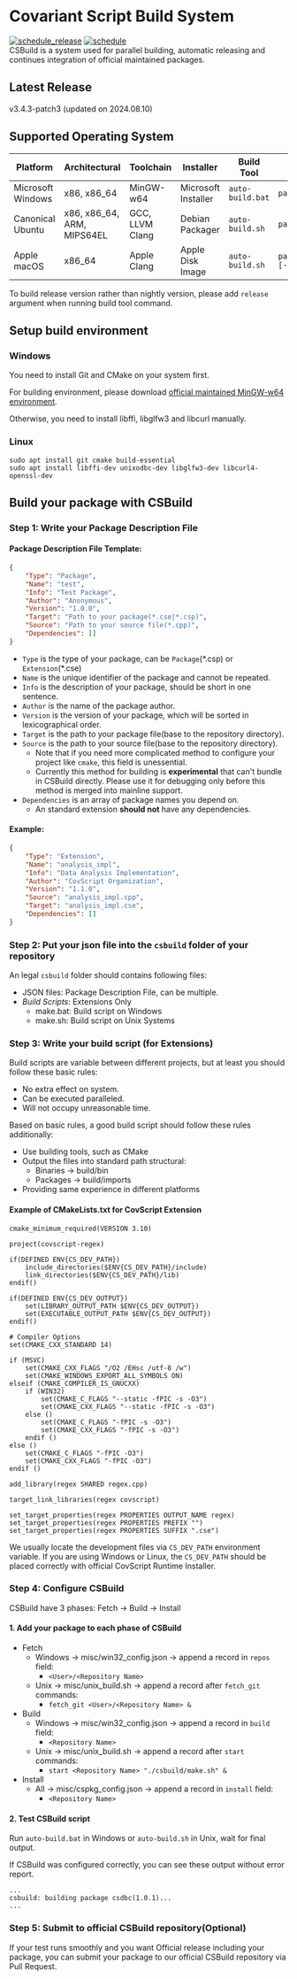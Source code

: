 # Covariant Script Build System
[![schedule_release](https://github.com/covscript/csbuild/actions/workflows/schedule_release.yml/badge.svg)](https://github.com/covscript/csbuild/actions/workflows/schedule_release.yml) [![schedule](https://github.com/covscript/csbuild/actions/workflows/schedule.yml/badge.svg)](https://github.com/covscript/csbuild/actions/workflows/schedule.yml)  
CSBuild is a system used for parallel building, automatic releasing and continues integration of official maintained packages.

## Latest Release

v3.4.3-patch3 (updated on 2024.08.10)

## Supported Operating System
|Platform|Architectural|Toolchain|Installer|Build Tool|Package Tool|
|----|----|----|----|----|----|
|Microsoft Windows|x86, x86_64|MinGW-w64|Microsoft Installer|`auto-build.bat`|`package_tools/wix/make.bat`|
|Canonical Ubuntu|x86, x86_64, ARM, MIPS64EL|GCC, LLVM Clang|Debian Packager|`auto-build.sh`|`package_tools/deb/make.sh`|
|Apple macOS|x86_64|Apple Clang|Apple Disk Image|`auto-build.sh`|`package_tools/dmg/make.sh [--no-gui]`|

To build release version rather than nightly version, please add `release` argument when running build tool command.
## Setup build environment
### Windows
You need to install Git and CMake on your system first.

For building environment, please download [official maintained MinGW-w64 environment](https://github.com/covscript-archives/mingw-w64).

Otherwise, you need to install libffi, libglfw3 and libcurl manually.
### Linux
```
sudo apt install git cmake build-essential
sudo apt install libffi-dev unixodbc-dev libglfw3-dev libcurl4-openssl-dev
```
## Build your package with CSBuild
### Step 1: Write your Package Description File
#### Package Description File Template:
```json
{
    "Type": "Package",
    "Name": "test",
    "Info": "Test Package",
    "Author": "Anonymous",
    "Version": "1.0.0",
    "Target": "Path to your package(*.cse|*.csp)",
    "Source": "Path to your source file(*.cpp)",
    "Dependencies": []
}

```
+ `Type` is the type of your package, can be `Package`(\*.csp) or `Extension`(\*.cse)
+ `Name` is the unique identifier of the package and cannot be repeated.
+ `Info` is the description of your package, should be short in one sentence.
+ `Author` is the name of the package author.
+ `Version` is the version of your package, which will be sorted in lexicographical order.
+ `Target` is the path to your package file(base to the repository directory).
+ `Source` is the path to your source file(base to the repository directory).
  + Note that if you need more complicated method to configure your project like `cmake`, this field is unessential.
  + Currently this method for building is **experimental** that can't bundle in CSBuild directly. Please use it for debugging only before this method is merged into mainline support.
+ `Dependencies` is an array of package names you depend on.
  + An standard extension **should not** have any dependencies. 

#### Example:
```json
{
    "Type": "Extension",
    "Name": "analysis_impl",
    "Info": "Data Analysis Implementation",
    "Author": "CovScript Organization",
    "Version": "1.1.0",
    "Source": "analysis_impl.cpp",
    "Target": "analysis_impl.cse",
    "Dependencies": []
}
```
### Step 2: Put your json file into the `csbuild` folder of your repository
An legal `csbuild` folder should contains following files:
+ JSON files: Package Description File, can be multiple.
+ *Build Scripts*: Extensions Only
  + make.bat: Build script on Windows
  + make.sh: Build script on Unix Systems
### Step 3: Write your build script (for Extensions)
Build scripts are variable between different projects, but at least you should follow these basic rules:
+ No extra effect on system.
+ Can be executed paralleled.
+ Will not occupy unreasonable time.

Based on basic rules, a good build script should follow these rules additionally:
+ Use building tools, such as CMake
+ Output the files into standard path structural:
    + Binaries -> build/bin
    + Packages -> build/imports
+ Providing same experience in different platforms
#### Example of CMakeLists.txt for CovScript Extension
```
cmake_minimum_required(VERSION 3.10)

project(covscript-regex)

if(DEFINED ENV{CS_DEV_PATH})
    include_directories($ENV{CS_DEV_PATH}/include)
    link_directories($ENV{CS_DEV_PATH}/lib)
endif()

if(DEFINED ENV{CS_DEV_OUTPUT})
    set(LIBRARY_OUTPUT_PATH $ENV{CS_DEV_OUTPUT})
    set(EXECUTABLE_OUTPUT_PATH $ENV{CS_DEV_OUTPUT})
endif()

# Compiler Options
set(CMAKE_CXX_STANDARD 14)

if (MSVC)
    set(CMAKE_CXX_FLAGS "/O2 /EHsc /utf-8 /w")
    set(CMAKE_WINDOWS_EXPORT_ALL_SYMBOLS ON)
elseif (CMAKE_COMPILER_IS_GNUCXX)
    if (WIN32)
        set(CMAKE_C_FLAGS "--static -fPIC -s -O3")
        set(CMAKE_CXX_FLAGS "--static -fPIC -s -O3")
    else ()
        set(CMAKE_C_FLAGS "-fPIC -s -O3")
        set(CMAKE_CXX_FLAGS "-fPIC -s -O3")
    endif ()
else ()
    set(CMAKE_C_FLAGS "-fPIC -O3")
    set(CMAKE_CXX_FLAGS "-fPIC -O3")
endif ()

add_library(regex SHARED regex.cpp)

target_link_libraries(regex covscript)

set_target_properties(regex PROPERTIES OUTPUT_NAME regex)
set_target_properties(regex PROPERTIES PREFIX "")
set_target_properties(regex PROPERTIES SUFFIX ".cse")
```
We usually locate the development files via `CS_DEV_PATH` environment variable. If you are using Windows or Linux, the `CS_DEV_PATH` should be placed correctly with official CovScript Runtime Installer.
### Step 4: Configure CSBuild
CSBuild have 3 phases: Fetch -> Build -> Install
#### 1. Add your package to each phase of CSBuild
+ Fetch
    + Windows -> misc/win32_config.json -> append a record in `repos` field:
        + `<User>/<Repository Name>`
    + Unix -> misc/unix_build.sh -> append a record after `fetch_git` commands:
        + `fetch_git <User>/<Repository Name> &`
+ Build
    + Windows -> misc/win32_config.json -> append a record in `build` field:
        + `<Repository Name>`
    + Unix -> misc/unix_build.sh -> append a record after `start` commands:
        + `start <Repository Name> "./csbuild/make.sh" &`
+ Install
    + All -> misc/cspkg_config.json -> append a record in `install` field:
        + `<Repository Name>`
#### 2. Test CSBuild script
Run `auto-build.bat` in Windows or `auto-build.sh` in Unix, wait for final output.

If CSBuild was configured correctly, you can see these output without error report.
```
...
csbuild: building package csdbc(1.0.1)...
...
```
### Step 5: Submit to official CSBuild repository(Optional)
If your test runs smoothly and you want Official release including your package, you can submit your package to our official CSBuild repository via Pull Request.
